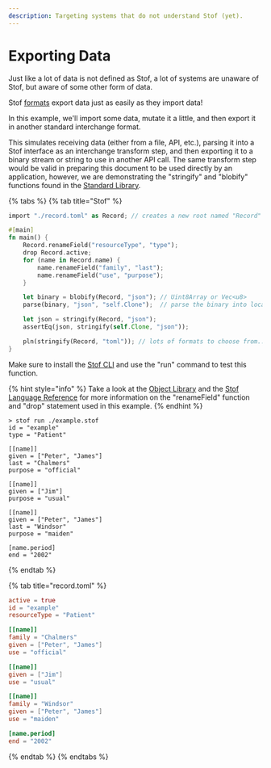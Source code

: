 ```yaml
---
description: Targeting systems that do not understand Stof (yet).
---
```


# Exporting Data

Just like a lot of data is not defined as Stof, a lot of systems are unaware of Stof, but aware of some other form of data.

Stof [formats](../../reference/formats.md) export data just as easily as they import data!

In this example, we'll import some data, mutate it a little, and then export it in another standard interchange format.

This simulates receiving data (either from a file, API, etc.), parsing it into a Stof interface as an interchange transform step, and then exporting it to a binary stream or string to use in another API call. The same transform step would be valid in preparing this document to be used directly by an application, however, we are demonstrating the "stringify" and "blobify" functions found in the [Standard Library](../../reference/libraries/standard-library.md).

{% tabs %}
{% tab title="Stof" %}
```rust
import "./record.toml" as Record; // creates a new root named "Record"

#[main]
fn main() {
    Record.renameField("resourceType", "type");
    drop Record.active;
    for (name in Record.name) {
        name.renameField("family", "last");
        name.renameField("use", "purpose");
    }

    let binary = blobify(Record, "json"); // Uint8Array or Vec<u8>
    parse(binary, "json", "self.Clone");  // parse the binary into location "self.Clone"

    let json = stringify(Record, "json");
    assertEq(json, stringify(self.Clone, "json"));

    pln(stringify(Record, "toml")); // lots of formats to choose from... or add your own!
}
```

Make sure to install the [Stof CLI](../../reference/cli/) and use the "run" command to test this function.

{% hint style="info" %}
Take a look at the [Object Library](../../reference/libraries/object-library.md) and the [Stof Language Reference](../../reference/stof-language.md) for more information on the "renameField" function and "drop" statement used in this example.
{% endhint %}

```
> stof run ./example.stof
id = "example"
type = "Patient"

[[name]]
given = ["Peter", "James"]
last = "Chalmers"
purpose = "official"

[[name]]
given = ["Jim"]
purpose = "usual"

[[name]]
given = ["Peter", "James"]
last = "Windsor"
purpose = "maiden"

[name.period]
end = "2002"
```
{% endtab %}

{% tab title="record.toml" %}
```toml
active = true
id = "example"
resourceType = "Patient"

[[name]]
family = "Chalmers"
given = ["Peter", "James"]
use = "official"

[[name]]
given = ["Jim"]
use = "usual"

[[name]]
family = "Windsor"
given = ["Peter", "James"]
use = "maiden"

[name.period]
end = "2002"
```
{% endtab %}
{% endtabs %}
